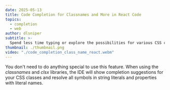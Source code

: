 ```yaml
---
date: 2025-05-13
title: Code Completion for Classnames and More in React Code
topics:
  - completion
  - web
author: dlsniper
subtitle: >-
  Spend less time typing or explore the possibilities for various CSS class names in React aps.
thumbnail: ./thumbnail.png
video: "./code_completion_class_name_react.webm"
---
```


You don't need to do anything special to use this feature. When using the _classnames_ and _clsx_ libraries, the IDE will show completion suggestions for your CSS classes and resolve all symbols in string literals and properties with literal names.
